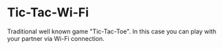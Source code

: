 # Tic-Tac-Wi-Fi

Traditional well known game "Tic-Tac-Toe". In this case you can play with your partner via Wi-Fi connection.
